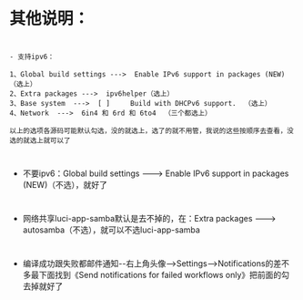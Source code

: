 # 其他说明：
#
````
- 支持ipv6：

1、Global build settings --->  Enable IPv6 support in packages (NEW)（选上）
2、Extra packages --->  ipv6helper（选上）
3、Base system  --->  [ ]     Build with DHCPv6 support.  （选上）
4、Network  --->  6in4 和 6rd 和 6to4  （三个都选上）

以上的选项各源码可能默认勾选，没的就选上，选了的就不用管，我说的这些按顺序去查看，没选的就选上就可以了
````
#
- 不要ipv6：Global build settings ---> Enable IPv6 support in packages (NEW)（不选），就好了
#
- 网络共享luci-app-samba默认是去不掉的，在：Extra packages ---> autosamba（不选），就可以不选luci-app-samba
#
- 编译成功跟失败都邮件通知--右上角头像-->Settings-->Notifications的差不多最下面找到《Send notifications for failed workflows only》把前面的勾去掉就好了
